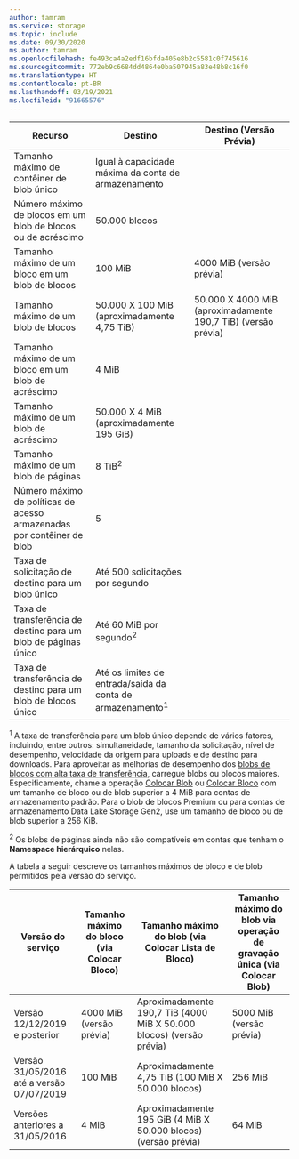 ```yaml
---
author: tamram
ms.service: storage
ms.topic: include
ms.date: 09/30/2020
ms.author: tamram
ms.openlocfilehash: fe493ca4a2edf16bfda405e8b2c5581c0f745616
ms.sourcegitcommit: 772eb9c6684dd4864e0ba507945a83e48b8c16f0
ms.translationtype: HT
ms.contentlocale: pt-BR
ms.lasthandoff: 03/19/2021
ms.locfileid: "91665576"
---
```

| Recurso | Destino | Destino (Versão Prévia) |
|-|-|-|
| Tamanho máximo de contêiner de blob único | Igual à capacidade máxima da conta de armazenamento |  |
| Número máximo de blocos em um blob de blocos ou de acréscimo | 50.000 blocos |  |
| Tamanho máximo de um bloco em um blob de blocos | 100 MiB | 4000 MiB (versão prévia) |
| Tamanho máximo de um blob de blocos | 50.000 X 100 MiB (aproximadamente 4,75 TiB) | 50.000 X 4000 MiB (aproximadamente 190,7 TiB) (versão prévia) |
| Tamanho máximo de um bloco em um blob de acréscimo | 4 MiB |  |
| Tamanho máximo de um blob de acréscimo | 50.000 X 4 MiB (aproximadamente 195 GiB) |  |
| Tamanho máximo de um blob de páginas | 8 TiB<sup>2</sup> |  |
| Número máximo de políticas de acesso armazenadas por contêiner de blob | 5 |  |
| Taxa de solicitação de destino para um blob único | Até 500 solicitações por segundo |  |
| Taxa de transferência de destino para um blob de páginas único | Até 60 MiB por segundo<sup>2</sup> |  |
| Taxa de transferência de destino para um blob de blocos único | Até os limites de entrada/saída da conta de armazenamento<sup>1</sup> |  |

<sup>1</sup> A taxa de transferência para um blob único depende de vários fatores, incluindo, entre outros: simultaneidade, tamanho da solicitação, nível de desempenho, velocidade da origem para uploads e de destino para downloads. Para aproveitar as melhorias de desempenho dos [blobs de blocos com alta taxa de transferência](https://azure.microsoft.com/blog/high-throughput-with-azure-blob-storage/), carregue blobs ou blocos maiores. Especificamente, chame a operação [Colocar Blob](/rest/api/storageservices/put-blob) ou [Colocar Bloco](/rest/api/storageservices/put-block) com um tamanho de bloco ou de blob superior a 4 MiB para contas de armazenamento padrão. Para o blob de blocos Premium ou para contas de armazenamento Data Lake Storage Gen2, use um tamanho de bloco ou de blob superior a 256 KiB.

<sup>2</sup> Os blobs de páginas ainda não são compatíveis em contas que tenham o **Namespace hierárquico** nelas.

A tabela a seguir descreve os tamanhos máximos de bloco e de blob permitidos pela versão do serviço.

| Versão do serviço | Tamanho máximo do bloco (via Colocar Bloco) | Tamanho máximo do blob (via Colocar Lista de Bloco) | Tamanho máximo do blob via operação de gravação única (via Colocar Blob) |
|-|-|-|-|
| Versão 12/12/2019 e posterior | 4000 MiB (versão prévia) | Aproximadamente 190,7 TiB (4000 MiB X 50.000 blocos) (versão prévia) | 5000 MiB (versão prévia) |
| Versão 31/05/2016 até a versão 07/07/2019 | 100 MiB | Aproximadamente 4,75 TiB (100 MiB X 50.000 blocos) | 256 MiB |
| Versões anteriores a 31/05/2016 | 4 MiB | Aproximadamente 195 GiB (4 MiB X 50.000 blocos) (versão prévia) | 64 MiB |

